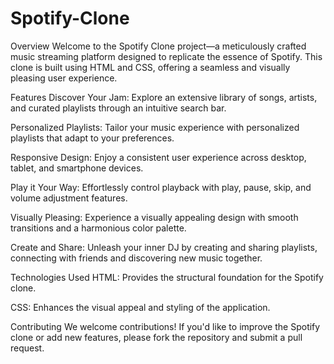 # Spotify-Clone


Overview
Welcome to the Spotify Clone project—a meticulously crafted music streaming platform designed to replicate the essence of Spotify. This clone is built using HTML and CSS, offering a seamless and visually pleasing user experience.

Features
Discover Your Jam: Explore an extensive library of songs, artists, and curated playlists through an intuitive search bar.

Personalized Playlists: Tailor your music experience with personalized playlists that adapt to your preferences.

Responsive Design: Enjoy a consistent user experience across desktop, tablet, and smartphone devices.

Play it Your Way: Effortlessly control playback with play, pause, skip, and volume adjustment features.

Visually Pleasing: Experience a visually appealing design with smooth transitions and a harmonious color palette.

Create and Share: Unleash your inner DJ by creating and sharing playlists, connecting with friends and discovering new music together.



Technologies Used
HTML: Provides the structural foundation for the Spotify clone.

CSS: Enhances the visual appeal and styling of the application.

Contributing
We welcome contributions! If you'd like to improve the Spotify clone or add new features, please fork the repository and submit a pull request.





